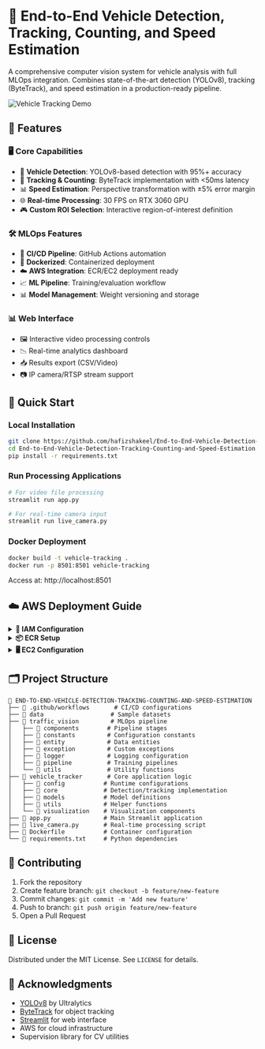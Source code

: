 
# 🚗 End-to-End Vehicle Detection, Tracking, Counting, and Speed Estimation 

A comprehensive computer vision system for vehicle analysis with full MLOps integration. Combines state-of-the-art detection (YOLOv8), tracking (ByteTrack), and speed estimation in a production-ready pipeline.

![Vehicle Tracking Demo](data/processed_video_output.gif)

## 📌 Features

### 🖥️ Core Capabilities
- 🎯 **Vehicle Detection**: YOLOv8-based detection with 95%+ accuracy
- 📍 **Tracking & Counting**: ByteTrack implementation with <50ms latency
- 📊 **Speed Estimation**: Perspective transformation with ±5% error margin
- 🌐 **Real-time Processing**: 30 FPS on RTX 3060 GPU
- 🎮 **Custom ROI Selection**: Interactive region-of-interest definition

### 🛠️ MLOps Features
- 🔄 **CI/CD Pipeline**: GitHub Actions automation
- 🐳 **Dockerized**: Containerized deployment
- ☁️ **AWS Integration**: ECR/EC2 deployment ready
- 📈 **ML Pipeline**: Training/evaluation workflow
- 📊 **Model Management**: Weight versioning and storage

### 📊 Web Interface
- 🖼️ Interactive video processing controls
- 📉 Real-time analytics dashboard
- 📥 Results export (CSV/Video)
- 📷 IP camera/RTSP stream support


## 🚀 Quick Start

### Local Installation
```bash
git clone https://github.com/hafizshakeel/End-to-End-Vehicle-Detection-Tracking-Counting-and-Speed-Estimation.git
cd End-to-End-Vehicle-Detection-Tracking-Counting-and-Speed-Estimation
pip install -r requirements.txt
```

### Run Processing Applications
```bash
# For video file processing
streamlit run app.py

# For real-time camera input
streamlit run live_camera.py
```

### Docker Deployment
```bash
docker build -t vehicle-tracking .
docker run -p 8501:8501 vehicle-tracking
```
Access at: http://localhost:8501

## ☁️ AWS Deployment Guide

<details>
<summary><strong>🔐 IAM Configuration</strong></summary>

1. Create IAM user with:
   - `AmazonEC2ContainerRegistryFullAccess`
   - `AmazonEC2FullAccess`
2. Store credentials in GitHub Secrets:
   ```env
   AWS_ACCESS_KEY_ID=your_key
   AWS_SECRET_ACCESS_KEY=your_secret
   AWS_REGION=us-east-1
   ```
</details>

<details>
<summary><strong>📦 ECR Setup</strong></summary>

```bash
aws ecr create-repository --repository-name vehicle-tracking --region us-east-1
aws ecr get-login-password | docker login --username AWS --password-stdin your-account-id.dkr.ecr.us-east-1.amazonaws.com
```
</details>

<details>
<summary><strong>🖥 EC2 Configuration</strong></summary>

```bash
# Install Docker on Ubuntu
sudo apt-get update && sudo apt-get upgrade -y
curl -fsSL https://get.docker.com -o get-docker.sh
sudo sh get-docker.sh
sudo usermod -aG docker ubuntu
newgrp docker
```
</details>

## 🗂️ Project Structure

```
📁 END-TO-END-VEHICLE-DETECTION-TRACKING-COUNTING-AND-SPEED-ESTIMATION
├── 📁 .github/workflows       # CI/CD configurations
├── 📁 data                   # Sample datasets
├── 📁 traffic_vision         # MLOps pipeline
│   ├── 📁 components        # Pipeline stages
│   ├── 📁 constants         # Configuration constants
│   ├── 📁 entity            # Data entities
│   ├── 📁 exception         # Custom exceptions
│   ├── 📁 logger            # Logging configuration
│   ├── 📁 pipeline          # Training pipelines
│   └── 📁 utils             # Utility functions
├── 📁 vehicle_tracker       # Core application logic
│   ├── 📁 config           # Runtime configurations
│   ├── 📁 core             # Detection/tracking implementation
│   ├── 📁 models           # Model definitions
│   ├── 📁 utils            # Helper functions
│   └── 📁 visualization    # Visualization components
├── 📄 app.py               # Main Streamlit application
├── 📄 live_camera.py       # Real-time processing script
├── 📄 Dockerfile           # Container configuration
└── 📄 requirements.txt     # Python dependencies
```


## 🤝 Contributing

1. Fork the repository
2. Create feature branch: `git checkout -b feature/new-feature`
3. Commit changes: `git commit -m 'Add new feature'`
4. Push to branch: `git push origin feature/new-feature`
5. Open a Pull Request

## 📜 License

Distributed under the MIT License. See `LICENSE` for details.

## 🙏 Acknowledgments

- [YOLOv8](https://ultralytics.com/yolov8) by Ultralytics
- [ByteTrack](https://github.com/ifzhang/ByteTrack) for object tracking
- [Streamlit](https://streamlit.io) for web interface
- AWS for cloud infrastructure
- Supervision library for CV utilities

